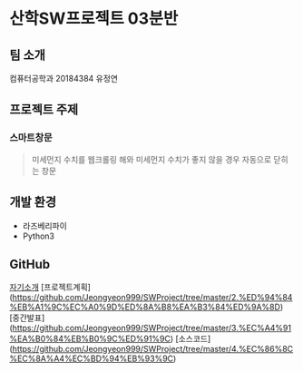 # 산학SW프로젝트 03분반<br>
## 팀 소개<br>
컴퓨터공학과 20184384 유정연<br>

## 프로젝트 주제<br>
### 스마트창문<br>
> 미세먼지 수치를 웹크롤링 해와 미세먼지 수치가 좋지 않을 경우 자동으로 닫히는 창문<br>

## 개발 환경<br>
* 라즈베리파이
* Python3

## GitHub
[자기소개](https://github.com/Jeongyeon999/SWProject/tree/master/1.%EC%9E%90%EA%B8%B0%EC%86%8C%EA%B0%9C)
[프로젝트계획]
(https://github.com/Jeongyeon999/SWProject/tree/master/2.%ED%94%84%EB%A1%9C%EC%A0%9D%ED%8A%B8%EA%B3%84%ED%9A%8D)
[중간발표]
(https://github.com/Jeongyeon999/SWProject/tree/master/3.%EC%A4%91%EA%B0%84%EB%B0%9C%ED%91%9C)
[소스코드]
(https://github.com/Jeongyeon999/SWProject/tree/master/4.%EC%86%8C%EC%8A%A4%EC%BD%94%EB%93%9C)